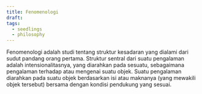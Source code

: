```yaml
---
title: Fenomenologi
draft: 
tags:
  - seedlings
  - philosophy
---
```

Fenomenologi adalah studi tentang struktur kesadaran yang dialami dari sudut pandang orang pertama. Struktur sentral dari suatu pengalaman adalah intensionalitasnya, yang diarahkan pada sesuatu, sebagaimana pengalaman terhadap atau mengenai suatu objek. Suatu pengalaman diarahkan pada suatu objek berdasarkan isi atau maknanya (yang mewakili objek tersebut) bersama dengan kondisi pendukung yang sesuai.